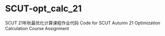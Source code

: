 # SCUT-opt_calc_21
SCUT 21年秋最优化计算课程作业代码
Code for SCUT Autumn 21 Optimization Calculation Course Assignment
